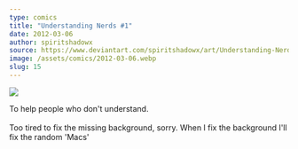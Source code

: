 ```yaml
---
type: comics
title: "Understanding Nerds #1"
date: 2012-03-06
author: spiritshadowx
source: https://www.deviantart.com/spiritshadowx/art/Understanding-Nerds-1-288973882
image: /assets/comics/2012-03-06.webp
slug: 15
---
```


![](/assets/comics/2012-03-06.webp)

To help people who don't understand.<br><br>Too tired to fix the missing background, sorry. When I fix the background I'll fix the random 'Macs'
